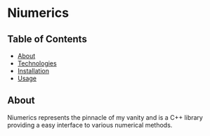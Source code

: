 # Niumerics 

## Table of Contents
* [About](#about)
* [Technologies](#technologies)
* [Installation](#installation)
* [Usage](#usage)

## About
Niumerics represents the pinnacle of my vanity and is a C++ library providing a easy interface to various numerical methods. 
